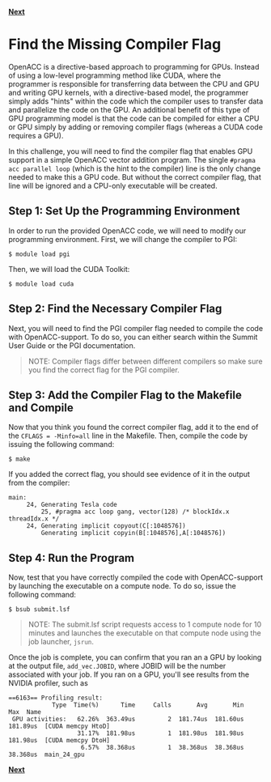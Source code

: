 [**Next**](../05)

# Find the Missing Compiler Flag
OpenACC is a directive-based approach to programming for GPUs. Instead of using a low-level programming method like CUDA, where the programmer is responsible for transferring data between the CPU and GPU and writing GPU kernels, with a directive-based model, the programmer simply adds "hints" within the code which the compiler uses to transfer data and parallelize the code on the GPU. An additional benefit of this type of GPU programming model is that the code can be compiled for either a CPU or GPU simply by adding or removing compiler flags (whereas a CUDA code requires a GPU).

In this challenge, you will need to find the compiler flag that enables GPU support in a simple OpenACC vector addition program. The single `#pragma acc parallel loop` (which is the hint to the compiler) line is the only change needed to make this a GPU code. But without the correct compiler flag, that line will be ignored and a CPU-only executable will be created. 


## Step 1: Set Up the Programming Environment

In order to run the provided OpenACC code, we will need to modify our programming environment. First, we will change the compiler to PGI:

```
$ module load pgi
```

Then, we will load the CUDA Toolkit:

```
$ module load cuda
```

## Step 2: Find the Necessary Compiler Flag

Next, you will need to find the PGI compiler flag needed to compile the code with OpenACC-support. To do so, you can either search within the Summit User Guide or the PGI documentation. 

> NOTE: Compiler flags differ between different compilers so make sure you find the correct flag for the PGI compiler.

## Step 3: Add the Compiler Flag to the Makefile and Compile

Now that you think you found the correct compiler flag, add it to the end of the `CFLAGS = -Minfo=all` line in the Makefile. Then, compile the code by issuing the following command:

```
$ make
```

If you added the correct flag, you should see evidence of it in the output from the compiler:

```
main:
     24, Generating Tesla code
         25, #pragma acc loop gang, vector(128) /* blockIdx.x threadIdx.x */
     24, Generating implicit copyout(C[:1048576])
         Generating implicit copyin(B[:1048576],A[:1048576])
```

## Step 4: Run the Program

Now, test that you have correctly compiled the code with OpenACC-support by launching the executable on a compute node. To do so, issue the following command:

```
$ bsub submit.lsf
```

> NOTE: The submit.lsf script requests access to 1 compute node for 10 minutes and launches the executable on that compute node using the job launcher, `jsrun`.


Once the job is complete, you can confirm that you ran an a GPU by looking at the output file, `add_vec.JOBID`, where JOBID will be the number associated with your job. If you ran on a GPU, you'll see results from the NVIDIA profiler, such as

```
==6163== Profiling result:
            Type  Time(%)      Time     Calls       Avg       Min       Max  Name
 GPU activities:   62.26%  363.49us         2  181.74us  181.60us  181.89us  [CUDA memcpy HtoD]
                   31.17%  181.98us         1  181.98us  181.98us  181.98us  [CUDA memcpy DtoH]
                    6.57%  38.368us         1  38.368us  38.368us  38.368us  main_24_gpu
```


[**Next**](../05)
